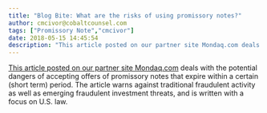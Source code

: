 ```yaml
---
title: "Blog Bite: What are the risks of using promissory notes?"
author: cmcivor@cobaltcounsel.com
tags: ["Promissory Note","cmcivor"]
date: 2018-05-15 14:45:54
description: "This article posted on our partner site Mondaq.com deals with the potential dangers of accepting offers of promissory notes that expire within a certain (short term) period. The article warns agains..."
---
```


[This article posted on our partner site Mondaq.com](http://www.mondaq.com/unitedstates/x/656474/fin+tech/NASAA+Identifies+Current+and+Emerging+Threats) deals with the potential dangers of accepting offers of promissory notes that expire within a certain (short term) period. The article warns against traditional fraudulent activity as well as emerging fraudulent investment threats, and is written with a focus on U.S. law.